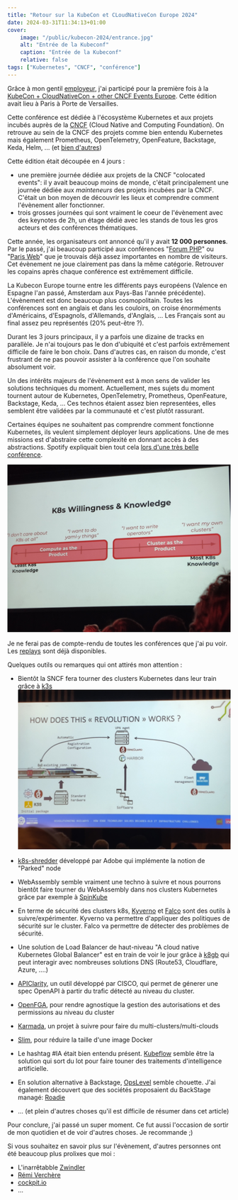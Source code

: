 ```yaml
---
title: "Retour sur la KubeCon et CLoudNativeCon Europe 2024"
date: 2024-03-31T11:34:13+01:00
cover:
    image: "/public/kubecon-2024/entrance.jpg"
    alt: "Entrée de la Kubeconf"
    caption: "Entrée de la Kubeconf"
    relative: false
tags: ["Kubernetes", "CNCF", "conférence"]
---
```


Grâce à mon gentil [employeur](https://www.arte.tv/), j'ai participé pour la première fois à la [KubeCon + CloudNativeCon + other CNCF Events Europe](https://events.linuxfoundation.org/kubecon-cloudnativecon-europe/). Cette édition avait lieu à Paris à Porte de Versailles.

Cette conférence est dédiée à l'écosystème Kubernetes et aux projets incubés auprès de la [CNCF](https://www.cncf.io/) (Cloud Native and Computing Foundation). On retrouve au sein de la CNCF des projets comme bien entendu Kubernetes mais également Prometheus, OpenTelemetry, OpenFeature, Backstage, Keda, Helm, ... (et [bien d'autres](https://landscape.cncf.io/))

Cette édition était découpée en 4 jours : 
* une première journée dédiée aux projets de la CNCF "colocated events": il y avait beaucoup moins de monde, c'était principalement une journée dédiée aux *mainteneurs* des projets incubées par la CNCF. C'était un bon moyen de découvrir les lieux et comprendre comment l'évènement aller fonctionner.
* trois grosses journées qui sont vraiment le coeur de l'évènement avec des keynotes de 2h, un étage dédié avec les stands de tous les gros acteurs et des conférences thématiques.

Cette année, les organisateurs ont annoncé qu'il y avait **12 000 personnes**. Par le passé, j'ai beaucoup participé aux conférences "[Forum PHP](https://event.afup.org/forum-php-2023/)" ou "[Paris Web](https://www.paris-web.fr/)" que je trouvais déjà assez importantes en nombre de visiteurs. Cet évènement ne joue clairement pas dans la même catégorie. Retrouver les copains après chaque conférence est extrêmement difficile.

La Kubecon Europe tourne entre les différents pays européens (Valence en Espagne l'an passé, Amsterdam aux Pays-Bas l'année précédente). L'évènement est donc beaucoup plus cosmopolitain. Toutes les conférences sont en anglais et dans les couloirs, on croise énorméments d'Américains, d'Espagnols, d'Allemands, d'Anglais, ... Les Français sont au final assez peu représentés (20% peut-être ?).

Durant les 3 jours principaux, il y a parfois une dizaine de tracks en parallèle.  Je n'ai toujours pas le don d'ubiquité et c'est parfois extrêmement difficile de faire le bon choix. Dans d'autres cas, en raison du monde, c'est frustrant de ne pas pouvoir assister à la conférence que l'on souhaite absolument voir.

Un des intérêts majeurs de l'évènement est à mon sens de valider les solutions techniques du moment. Actuellement, mes sujets du moment tournent autour de Kubernetes, OpenTelemetry, Prometheus, OpenFeature, Backstage, Keda, ... Ces technos étaient assez bien representées, elles semblent être validées par la communauté et c'est plutôt rassurant.

Certaines équipes ne souhaitent pas comprendre comment fonctionne Kubernetes, ils veulent simplement déployer leurs applications. Une de mes missions est d'abstraire cette complexité en donnant accès à des abstractions. Spotify expliquait bien tout cela [lors d'une très belle conférence](https://www.youtube.com/watch?v=Iw5Tox2H87A). 

![](/public/kubecon-2024/spotify.jpg)


Je ne ferai pas de compte-rendu de toutes les conférences que j'ai pu voir. Les [replays](https://www.youtube.com/@cncf/playlists) sont déjà disponibles.

Quelques outils ou remarques qui ont attirés mon attention :
* Bientôt la SNCF fera tourner des clusters Kubernetes dans leur train grâce à [k3s](https://k3s.io/) ![](/public/kubecon-2024/sncf.jpg)



* [k8s-shredder](http://opensource.adobe.com/k8s-shredder/) développé par Adobe qui implémente la notion de "Parked" node
* WebAssembly semble vraiment une techno à suivre et nous pourrons bientôt faire tourner du WebAssembly dans nos clusters Kubernetes grâce par exemple à [SpinKube](https://www.spinkube.dev/)
* En terme de sécurité des clusters k8s, [Kyverno](https://kyverno.io/) et [Falco](https://falco.org/) sont des outils à suivre/expérimenter. Kyverno va permettre d'appliquer des politiques de sécurité sur le cluster. Falco va permettre de détecter des problèmes de sécurité.
* Une solution de Load Balancer de haut-niveau "A cloud native Kubernetes Global Balancer" est en train de voir le jour grâce à [k8gb](https://www.k8gb.io/docs/) qui peut interagir avec nombreuses solutions DNS (Route53, Cloudflare, Azure, ....)
* [APIClarity](https://www.apiclarity.io/), un outil développé par CISCO, qui  permet de génerer une spec OpenAPI à partir du trafic détecté au niveau du cluster.
* [OpenFGA](https://openfga.dev/), pour rendre agnostique la gestion des autorisations et des permissions au niveau du cluster
* [Karmada](https://karmada.io/), un projet à suivre pour faire du multi-clusters/multi-clouds
* [Slim](https://github.com/slimtoolkit/slim), pour réduire la taille d'une image Docker
* Le hashtag #IA était bien entendu présent. [Kubeflow](https://www.kubeflow.org/) semble être la solution qui sort du lot pour faire touner des traitements d'intelligence artificielle.
* En solution alternative à Backstage, [OpsLevel](https://www.opslevel.com/) semble chouette. J'ai également découvert que des sociétés proposaient du BackStage managé: [Roadie](https://roadie.io/)
* ... (et plein d'autres choses qu'il est difficile de résumer dans cet article)

Pour conclure, j'ai passé un super moment. Ce fut aussi l'occasion de sortir de mon quotidien et de voir d'autres choses. Je recommande ;)

Si vous souhaitez en savoir plus sur l'évènement, d'autres personnes ont été beaucoup plus prolixes que moi : 
* L'inarrêtabble [Zwindler](https://blog.zwindler.fr/2024/03/19/kubecon-eu-2024-mardi-colocated/)
* [Rémi Verchère](https://www.vrchr.fr/posts/2024/2024-03-24-kubecon-eu/)
* [cockpit.io](https://blog.cockpitio.com/events/kubecon-eu-paris-2024/)
* ...
